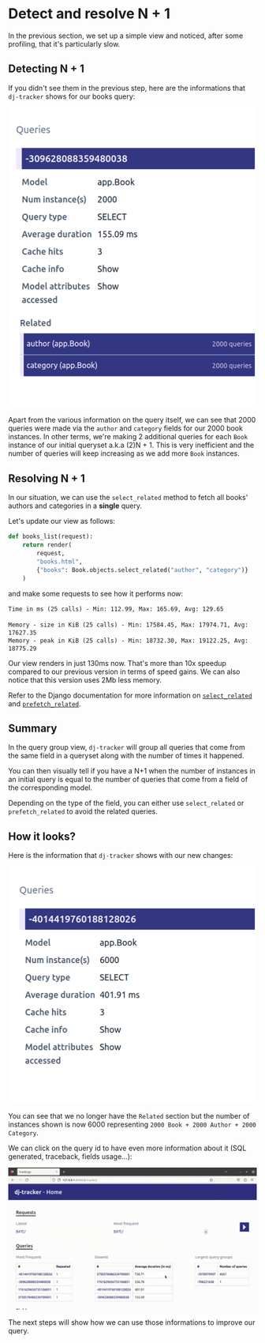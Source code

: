 # Detect and resolve N + 1

In the previous section, we set up a simple view and noticed, after some profiling, that it's particularly slow.

## Detecting N + 1

If you didn't see them in the previous step, here are the informations that `dj-tracker` shows for our books query:

![dj-tracker related-queries](../images/related-queries.png)

Apart from the various information on the query itself, we can see that 2000 queries were made via the `author` and `category` fields for our 2000 book instances. In other terms, we're making 2 additional queries for each `Book` instance of our initial queryset a.k.a (2)N + 1. This is very inefficient and the number of queries will keep increasing as we add more `Book` instances.

## Resolving N + 1

In our situation, we can use the `select_related` method to fetch all books' authors and categories in a **single** query.

Let's update our view as follows:

```python
def books_list(request):
    return render(
        request,
        "books.html",
        {"books": Book.objects.select_related("author", "category")}
    )
```

and make some requests to see how it performs now:

```shell
Time in ms (25 calls) - Min: 112.99, Max: 165.69, Avg: 129.65

Memory - size in KiB (25 calls) - Min: 17584.45, Max: 17974.71, Avg: 17627.35
Memory - peak in KiB (25 calls) - Min: 18732.30, Max: 19122.25, Avg: 18775.29
```

Our view renders in just 130ms now. That's more than 10x speedup compared to our previous version in terms of speed gains. We can also notice that this version uses 2Mb less memory.

Refer to the Django documentation for more information on [`select_related`](https://docs.djangoproject.com/en/4.1/ref/models/querysets/#select-related) and [`prefetch_related`](https://docs.djangoproject.com/en/4.1/ref/models/querysets/#prefetch-related).

## Summary

In the query group view, `dj-tracker` will group all queries that come from the same field in a queryset along with the number of times it happened.

You can then visually tell if you have a N+1 when the number of instances in an initial query is equal to the number of queries that come from a field of the corresponding model.

Depending on the type of the field, you can either use `select_related` or `prefetch_related` to avoid the related queries.

## How it looks?

Here is the information that `dj-tracker` shows with our new changes:

![dj-tracker no-related-queries](../images/no-related-queries.png)

You can see that we no longer have the `Related` section but the number of instances shown is now 6000 representing `2000 Book + 2000 Author + 2000 Category`.

We can click on the query id to have even more information about it (SQL generated, traceback, fields usage...):

![dj-tracker Dashboard](../images/tuto-2.gif)

The next steps will show how we can use those informations to improve our query.
